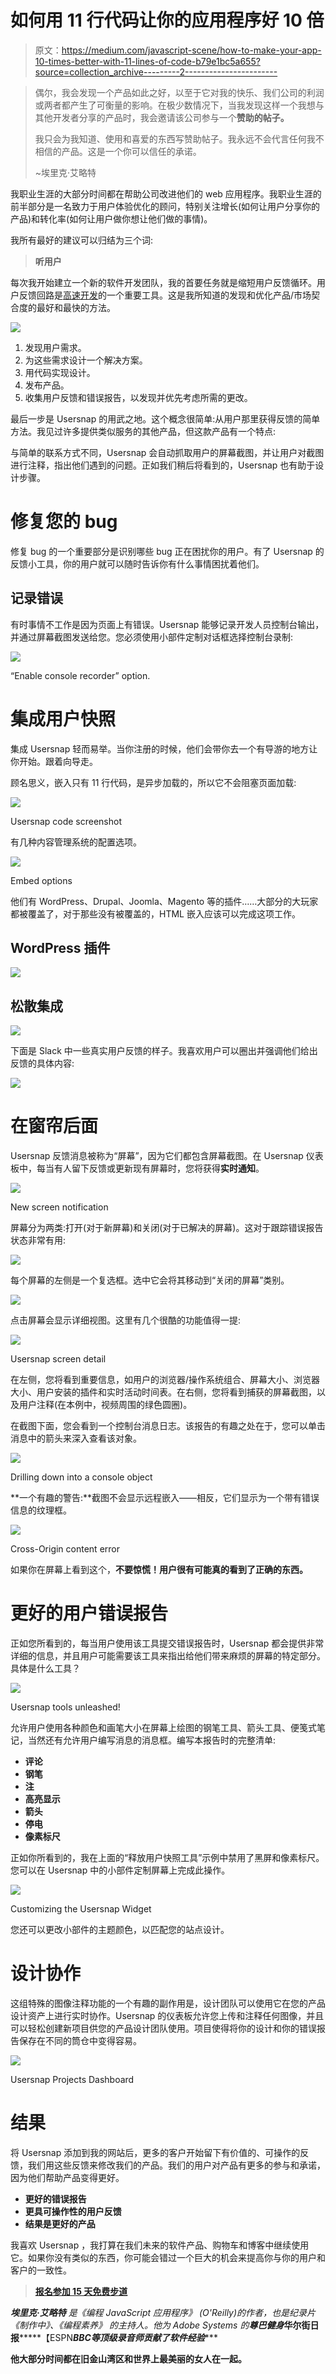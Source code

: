 # 如何用 11 行代码让你的应用程序好 10 倍

> 原文：<https://medium.com/javascript-scene/how-to-make-your-app-10-times-better-with-11-lines-of-code-b79e1bc5a655?source=collection_archive---------2----------------------->

> 偶尔，我会发现一个产品如此之好，以至于它对我的快乐、我们公司的利润或两者都产生了可衡量的影响。在极少数情况下，当我发现这样一个我想与其他开发者分享的产品时，我会邀请该公司参与一个**赞助的帖子。**
> 
> 我只会为我知道、使用和喜爱的东西写赞助帖子。我永远不会代言任何我不相信的产品。这是一个你可以信任的承诺。
> 
> ~埃里克·艾略特

我职业生涯的大部分时间都在帮助公司改进他们的 web 应用程序。我职业生涯的前半部分是一名致力于用户体验优化的顾问，特别关注增长(如何让用户分享你的产品)和转化率(如何让用户做你想让他们做的事情)。

我所有最好的建议可以归结为三个词:

> **听用户**

每次我开始建立一个新的软件开发团队，我的首要任务就是缩短用户反馈循环。用户反馈回路是[高速开发](/javascript-scene/how-to-build-a-high-velocity-development-team-4b2360d34021)的一个重要工具。这是我所知道的发现和优化产品/市场契合度的最好和最快的方法。

![](img/14a391077fcef7bf69e53f0172b6cb05.png)

1.  发现用户需求。
2.  为这些需求设计一个解决方案。
3.  用代码实现设计。
4.  发布产品。
5.  收集用户反馈和错误报告，以发现并优先考虑所需的更改。

最后一步是 Usersnap 的用武之地。这个概念很简单:从用户那里获得反馈的简单方法。我见过许多提供类似服务的其他产品，但这款产品有一个特点:

与简单的联系方式不同，Usersnap 会自动抓取用户的屏幕截图，并让用户对截图进行注释，指出他们遇到的问题。正如我们稍后将看到的，Usersnap 也有助于设计步骤。

# 修复您的 bug

修复 bug 的一个重要部分是识别哪些 bug 正在困扰你的用户。有了 Usersnap 的反馈小工具，你的用户就可以随时告诉你有什么事情困扰着他们。

## 记录错误

有时事情不工作是因为页面上有错误。Usersnap 能够记录开发人员控制台输出，并通过屏幕截图发送给您。您必须使用小部件定制对话框选择控制台录制:

![](img/2384b67570fc0870bb746098f610271a.png)

“Enable console recorder” option.

# 集成用户快照

集成 Usersnap 轻而易举。当你注册的时候，他们会带你去一个有导游的地方让你开始。跟着向导走。

顾名思义，嵌入只有 11 行代码，是异步加载的，所以它不会阻塞页面加载:

![](img/c0a6a02d11155417f5f551d9efa3f640.png)

Usersnap code screenshot

有几种内容管理系统的配置选项。

![](img/18900fbbe7a1d629814fa8b419e76321.png)

Embed options

他们有 WordPress、Drupal、Joomla、Magento 等的插件……大部分的大玩家都被覆盖了，对于那些没有被覆盖的，HTML 嵌入应该可以完成这项工作。

## WordPress 插件

![](img/5dfffd9149adfa29814d99cf3b438219.png)

## 松散集成

![](img/296fdfbc38ba264aa4f0503bc44bf87d.png)

下面是 Slack 中一些真实用户反馈的样子。我喜欢用户可以圈出并强调他们给出反馈的具体内容:

![](img/80c6992298ca184b014c19fa291325bb.png)

# 在窗帘后面

Usersnap 反馈消息被称为“屏幕”，因为它们都包含屏幕截图。在 Usersnap 仪表板中，每当有人留下反馈或更新现有屏幕时，您将获得**实时通知**。

![](img/10b63cd5d41b51820be6031eadb468cc.png)

New screen notification

屏幕分为两类:打开(对于新屏幕)和关闭(对于已解决的屏幕)。这对于跟踪错误报告状态非常有用:

![](img/6e7ce11e38714378a067e2eeba829155.png)

每个屏幕的左侧是一个复选框。选中它会将其移动到“关闭的屏幕”类别。

![](img/60c2fb8d5eeef630b84f2e88dc498098.png)

点击屏幕会显示详细视图。这里有几个很酷的功能值得一提:

![](img/fa3107b0d1aec9890845ccde3b84cf6a.png)

Usersnap screen detail

在左侧，您将看到重要信息，如用户的浏览器/操作系统组合、屏幕大小、浏览器大小、用户安装的插件和实时活动时间表。在右侧，您将看到捕获的屏幕截图，以及用户注释(在本例中，视频周围的绿色圆圈)。

在截图下面，您会看到一个控制台消息日志。该报告的有趣之处在于，您可以单击消息中的箭头来深入查看该对象。

![](img/3e69e4954397a08b41e556b6eb5ed98e.png)

Drilling down into a console object

**一个有趣的警告:**截图不会显示远程嵌入——相反，它们显示为一个带有错误信息的纹理框。

![](img/be4789efbee593b108806688d67b0482.png)

Cross-Origin content error

如果你在屏幕上看到这个，**不要惊慌！用户很有可能真的看到了正确的东西。**

# 更好的用户错误报告

正如您所看到的，每当用户使用该工具提交错误报告时，Usersnap 都会提供非常详细的信息，并且用户可能需要该工具来指出给他们带来麻烦的屏幕的特定部分。具体是什么工具？

![](img/3014ce6b96c93eee0927bcce6c00112c.png)

Usersnap tools unleashed!

允许用户使用各种颜色和画笔大小在屏幕上绘图的钢笔工具、箭头工具、便笺式笔记，当然还有允许用户编写消息的消息框。编写本报告时的完整清单:

*   **评论**
*   **钢笔**
*   **注**
*   **高亮显示**
*   **箭头**
*   **停电**
*   **像素标尺**

正如你所看到的，我在上面的“释放用户快照工具”示例中禁用了黑屏和像素标尺。您可以在 Usersnap 中的小部件定制屏幕上完成此操作。

![](img/6ac5ecea595e025e317604f9a3fe1106.png)

Customizing the Usersnap Widget

您还可以更改小部件的主题颜色，以匹配您的站点设计。

# 设计协作

这组特殊的图像注释功能的一个有趣的副作用是，设计团队可以使用它在您的产品设计资产上进行实时协作。Usersnap 的仪表板允许您上传和注释任何图像，并且可以轻松创建新项目供您的产品设计团队使用。项目使得将你的设计和你的错误报告保存在不同的筒仓中变得容易。

![](img/19b523d7ba96a90bd6ce4d2b0e1e8a11.png)

Usersnap Projects Dashboard

# 结果

将 Usersnap 添加到我的网站后，更多的客户开始留下有价值的、可操作的反馈，我们用这些反馈来修改我们的产品。我们的用户对产品有更多的参与和承诺，因为他们帮助产品变得更好。

*   **更好的错误报告**
*   **更具可操作性的用户反馈**
*   **结果是更好的产品**

我喜欢 Usersnap ，我打算在我们未来的软件产品、购物车和博客中继续使用它。如果你没有类似的东西，你可能会错过一个巨大的机会来提高你与你的用户和客户的一致性。

> [**报名参加
> 15 天免费步道**](https://usersnap.com/#signup)

***埃里克·艾略特*** *是《编程 JavaScript 应用程序》* *(O'Reilly)的作者，也是纪录片《制作中》、《编程素养》* *的主持人。他为 Adobe Systems 的******尊巴健身*******华尔街日报*******【ESPN*******BBC****等顶级录音师贡献了软件经验******

**他大部分时间都在旧金山湾区和世界上最美丽的女人在一起。**